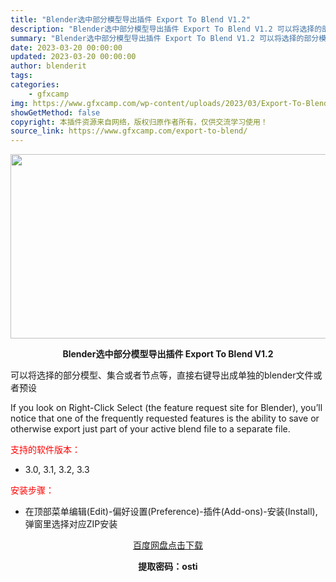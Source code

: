 ```yaml
---
title: "Blender选中部分模型导出插件 Export To Blend V1.2"
description: "Blender选中部分模型导出插件 Export To Blend V1.2 可以将选择的部分模型、集合或者节点等，直接右键导出成单独的blender文件或者预设 If you look on Rig..."
summary: "Blender选中部分模型导出插件 Export To Blend V1.2 可以将选择的部分模型、集合或者节点等，直接右键导出成单独的blender文件或者预设 If you look on Rig..."
date: 2023-03-20 00:00:00
updated: 2023-03-20 00:00:00
author: blenderit
tags: 
categories:
    - gfxcamp
img: https://www.gfxcamp.com/wp-content/uploads/2023/03/Export-To-Blend.jpg
showGetMethod: false
copyright: 本插件资源来自网络，版权归原作者所有，仅供交流学习使用！
source_link: https://www.gfxcamp.com/export-to-blend/
---
```

<div><p><img decoding="async" class="aligncenter size-full wp-image-110832" src="https://www.gfxcamp.com/wp-content/uploads/2023/03/Export-To-Blend.jpg" data-src="https://www.gfxcamp.com/wp-content/uploads/2023/03/Export-To-Blend.jpg" alt="" width="590" height="295" data-srcset="https://www.gfxcamp.com/wp-content/uploads/2023/03/Export-To-Blend.jpg 590w, https://www.gfxcamp.com/wp-content/uploads/2023/03/Export-To-Blend-150x75.jpg 150w" data-sizes="(max-width: 590px) 100vw, 590px"></p><p style="text-align: center;"><strong>Blender选中部分模型导出插件 Export To Blend V1.2</strong></p><p class="sqsrte-small">可以将选择的部分模型、集合或者节点等，直接右键导出成单独的blender文件或者预设</p><p>If you look on Right-Click Select (the feature request site for Blender), you’ll notice that one of the frequently requested features is the ability to save or otherwise export just part of your active blend file to a separate file.</p><p><span style="color: #ff0000;">支持的软件版本：</span></p><ul>
<li>3.0, 3.1, 3.2, 3.3</li>
</ul><p style="text-align: left;"><span style="color: #ff0000;">安装步骤：</span></p><ul>
<li>在顶部菜单编辑(Edit)-偏好设置(Preference)-插件(Add-ons)-安装(Install),弹窗里选择对应ZIP安装</li>
</ul><p style="text-align: center;"><a class="maxbutton-3 maxbutton maxbutton-baidu" target="_blank" rel="noopener" href="https://pan.baidu.com/s/1tPSpNSCgJnbK3w4rvc0d7g?pwd=osti"><span class="mb-text">百度网盘点击下载</span></a></p><p style="text-align: center;"><strong>提取密码：osti</strong></p></div>